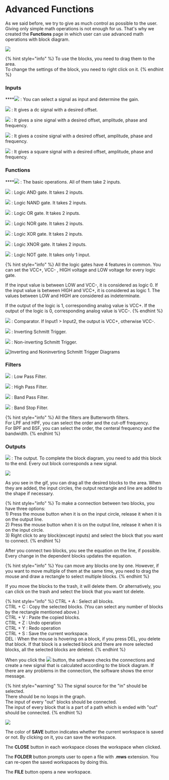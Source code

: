 # Advanced Functions

As we said before, we try to give as much control as possible to the user. Giving only simple math operations is not enough for us. That's why we created the **Functions** page in which user can use advanced math operations with block diagram.

![](../../../../.gitbook/assets/image%20%2844%29.png)

{% hint style="info" %}
To use the blocks, you need to drag them to the area.  
To change the settings of the block, you need to right click on it.
{% endhint %}

### **Inputs**

\*\*\*\*![](../../../../.gitbook/assets/image%20%288%29.png) : You can select a signal as input and determine the gain. 

![](../../../../.gitbook/assets/image%20%2854%29.png) : It gives a dc signal with a desired offset.

![](../../../../.gitbook/assets/image%20%2815%29.png) : It gives a sine signal with a desired offset, amplitude, phase and frequency.

![](../../../../.gitbook/assets/image%20%2840%29.png) : It gives a cosine signal with a desired offset, amplitude, phase and frequency.

![](../../../../.gitbook/assets/image%20%2831%29.png) : It gives a square signal with a desired offset, amplitude, phase and frequency.

### **Functions**

\*\*\*\*![](../../../../.gitbook/assets/image%20%2849%29.png) : The basic operations. All of them take 2 inputs.  

![](../../../../.gitbook/assets/image%20%2829%29.png) : Logic AND gate. It takes 2 inputs.

![](../../../../.gitbook/assets/image%20%2852%29.png) : Logic NAND gate. It takes 2 inputs.

![](../../../../.gitbook/assets/image%20%2834%29.png) : Logic OR gate. It takes 2 inputs.

![](../../../../.gitbook/assets/image%20%2825%29.png) : Logic NOR gate. It takes 2 inputs.

![](../../../../.gitbook/assets/image%20%2827%29.png) : Logic XOR gate. It takes 2 inputs.

![](../../../../.gitbook/assets/image%20%2841%29.png) : Logic XNOR gate. It takes 2 inputs.

![](../../../../.gitbook/assets/image%20%2856%29.png) : Logic NOT gate. It takes only 1 input.

{% hint style="info" %}
All the logic gates have 4 features in common. You can set the VCC+, VCC- , HIGH voltage and LOW voltage for every logic gate. 

If the input value is between LOW and VCC-, it is considered as logic 0. If the input value is between HIGH and VCC+, it is considered as logic 1. The values between LOW and HIGH are considered as indeterminate. 

If the output of the logic is 1, corresponding analog value is VCC+. If the output of the logic is 0, corresponding analog value is VCC-.
{% endhint %}

![](../../../../.gitbook/assets/image%20%2843%29.png) : Comparator. If Input1 &gt; Input2, the output is VCC+, otherwise VCC-.

![](../../../../.gitbook/assets/image.png) : Inverting Schmitt Trigger. 

![](../../../../.gitbook/assets/image%20%2811%29.png) : Non-inverting Schmitt Trigger.

![Inverting and Noninverting Schmitt Trigger Diagrams](../../../../.gitbook/assets/untitled-diagram.png)

### **Filters**

![](../../../../.gitbook/assets/image%20%2817%29.png) : Low Pass Filter.

![](../../../../.gitbook/assets/image%20%2861%29.png) : High Pass Filter.

![](../../../../.gitbook/assets/image%20%2853%29.png) : Band Pass Filter.

![](../../../../.gitbook/assets/image%20%2821%29.png) : Band Stop Filter.

{% hint style="info" %}
All the filters are Butterworth filters.   
For LPF and HPF, you can select the order and the cut-off frequency.  
For BPF and BSF, you can select the order, the centeral frequency and the bandwidth.
{% endhint %}

### Outputs

![](../../../../.gitbook/assets/image%20%2839%29.png) : The output. To complete the block diagram, you need to add this block to the end. Every out block corresponds a new signal.

![](../../../../.gitbook/assets/a186e98a-fbf6-11e8-aaf5-0050560101a3.gif)

As you see in the gif, you can drag all the desired blocks to the area. When they are added, the input circles, the output rectangle and line are added to the shape if necessary. 

{% hint style="info" %}
To make a connection between two blocks, you have three options:  
1\) Press the mouse button when it is on the input circle, release it when it is on the output line.  
2\) Press the mouse button when it is on the output line, release it when it is on the input circle.  
3\) Right click to any block\(except inputs\) and select the block that you want to connect.
{% endhint %}

After you connect two blocks, you see the equation on the line, if possible. Every change in the dependent blocks updates the equation. 

{% hint style="info" %}
You can move any blocks one by one. However, if you want to move multiple of them at the same time, you need to drag the mouse and draw a rectangle to select multiple blocks.
{% endhint %}

If you move the blocks to the trash, it will delete them. Or alternatively, you can click on the trash and select the block that you want tot delete. 

{% hint style="info" %}
CTRL + A : Select all blocks.  
CTRL + C : Copy the selected blocks. \(You can select any number of blocks by the rectangle mentioned above.\)  
CTRL + V : Paste the copied blocks.  
CTRL + Z : Undo operation  
CTRL + Y : Redo operation  
CTRL + S : Save the current workspace.  
DEL : When the mouse is hovering on a block, if you press DEL, you delete that block. If that block is a selected block and there are more selected blocks, all the selected blocks are deleted. 
{% endhint %}

When you click the ![](../../../../.gitbook/assets/image%20%2855%29.png) button, the software checks the connections and create a new signal that is calculated according to the block diagram. If there are any problems in the connection, the software shows the error message. 

{% hint style="warning" %}
The signal source for the "in" should be selected.  
There should be no loops in the graph.  
The input of every "out" blocks should be connected.  
The input of every block that is a part of a path which is ended with "out" should be connected.
{% endhint %}

![](../../../../.gitbook/assets/image%20%2814%29.png)

The color of **SAVE** button indicates whether the current workspace is saved or not. By clicking on it, you can save the workspace. 

The **CLOSE** button in each workspace closes the workspace when clicked.

The **FOLDER** button prompts user to open a file with .**mws** extension. You can re-open the saved workspaces by doing this.

The **FILE** button opens a new workspace.

